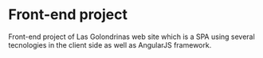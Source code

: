 Front-end project
===========

Front-end project of Las Golondrinas web site which is a SPA using several tecnologies in the client side as well as AngularJS framework.
